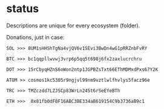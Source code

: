 # status
Descriptions are unique for every ecosystem (folder).

Donations, just in case:

`SOL >>> 8UM1sHHShTgNa4vjQV6v1SEvi3BwDn4wG1pRRZnbFvRY`

`BTC >>> bc1qqpllwvwj3vrp6p5qq5t698j6fx2zaxlucrchru`

`DOT >>> 15rCbyqHZnS6oWon2ntp1JGPBZsTxt66EThMDMxdPxs67Y2K`

`ATOM >> cosmos1kc5305r9ngjvl99nm9vztlwlfhvlys5facz96e`

`TRC >>> TMZczdd7LZJSCp83WrLn245t6rSeEYeBTh`

`ETH >>>  0x81fb0dF0F16ABC3BE334aB619154C9b3736aB9c1`
